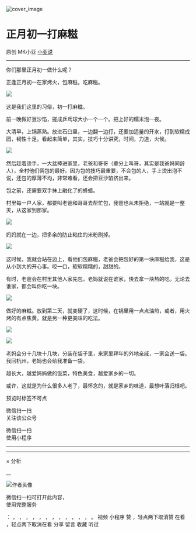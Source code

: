 ![cover_image](https://mmbiz.qlogo.cn/mmbiz_jpg/A8SKDch4cJHEVaA6OiasJqUW15lhXwJibSny1NKbpFankFkJn3QyeGiaadXWe9XbZf7AQFUpHGwRyhrJRobu8OV7w/0?wx_fmt=jpeg)

#  正月初一打麻糍

原创  MK小亚  [ 小亚说 ](javascript:void\(0\);)

__ _ _ _ _

你们那里正月初一做什么呢？

正逢正月初一在家烤火，包麻糍，吃麻糍。

  

![](https://mmbiz.qpic.cn/mmbiz_jpg/A8SKDch4cJHEVaA6OiasJqUW15lhXwJibSibjzZXsAHxweBkUXRb9Yl8fbrJM7Bjc7okF9ZE5Noat7pxohU4c9AGg/640?wx_fmt=jpeg)
​

  

这是我们这里的习俗，初一打麻糍。

  

前一晚做好豆沙馅，搓成乒乓球大小一个一个。把上好的糯米泡一夜。

  

大清早，上锅蒸熟。放进石臼里，一边翻一边打，还要加适量的开水，打到软糯成团，韧性十足。看起来简单，其实，技巧十分讲究，时间，力道，火候。

  

  

![](https://mmbiz.qpic.cn/mmbiz_jpg/A8SKDch4cJHEVaA6OiasJqUW15lhXwJibS0KpQzD1yxdpicHibbZAF3iaHuM4PF7KGgWpOicoTMH9ORYDFuibLyau3ofA/640?wx_fmt=jpeg)
​

  

然后趁着烫手，一大盆捧进家里，老爸和哥哥（辈分上叫哥，其实是我爸妈同龄人），全村他们俩包的最好。因为包的技巧最重要，不会包的人，手上烫出泡不说，还包的厚薄不均，非常难看，还会把豆沙馅挤出来。

  

包之前，还需要双手抹上融化了的蜂蜡。

村里每一户人家，都要叫老爸和哥哥去帮忙包，我爸也从未拒绝，一站就是一整天，从这家到那家。

  

![](https://mmbiz.qpic.cn/mmbiz_jpg/A8SKDch4cJHEVaA6OiasJqUW15lhXwJibSiakHSIWJwibhaia4d4mWicqicPVReuLlghlibYCQxv4f9lsegmock6ZMAPKw/640?wx_fmt=jpeg)
​

  

妈妈就在一边，把多余的防止粘住的米粉刷掉。

![](https://mmbiz.qpic.cn/mmbiz_jpg/A8SKDch4cJHEVaA6OiasJqUW15lhXwJibSeuAVDAWNF42Uwp0YPicPXhtZ99sbw8rUItib3qOrVdicIm0Jf2iaMia0uhg/640?wx_fmt=jpeg)
​

这时候，我就会站在边上，看他们包麻糍，老爸会把包好的第一块麻糍给我，这是从小到大的开心事。咬一口，软软糯糯的，甜甜的。

  

有时，老爸会在村里其他人家先包，老妈就说在谁家，快去拿一块热的吃。无论去谁家，都会叫你吃一块。

  

![](https://mmbiz.qpic.cn/mmbiz_jpg/A8SKDch4cJHEVaA6OiasJqUW15lhXwJibSbAhxu7Txiahug7OKBrVDuBDibGZxSSE6KZS8RicvGnFSP04aMZp4f4yWw/640?wx_fmt=jpeg)
​

  

做好的麻糍。放到第二天，就变硬了，这时候，在锅里用一点点油煎，或者，用火烤的有点焦黄。就是另一种更美味的吃法。

![](https://mmbiz.qpic.cn/mmbiz_jpg/A8SKDch4cJHEVaA6OiasJqUW15lhXwJibSYJMXNDo3P0ZsI7908kIsmUFGjjvGyaKEY6nwOsKFg6HxfjhJ2pkEEA/640?wx_fmt=jpeg)

![](https://mmbiz.qpic.cn/mmbiz_jpg/A8SKDch4cJHEVaA6OiasJqUW15lhXwJibSiaVIlSfBh9lREyiabLTHMPmISPyBKKYKBVP9skibrjox7ZbO9PHQiaiagow/640?wx_fmt=jpeg)
​

  

老妈会分十几块十几块，分装在袋子里，来家里拜年的外地亲戚，一家会送一袋。我回杭州，老妈也会给我准备一袋。

  

越长大，越爱妈妈做的饭菜，特色美食，越爱家乡的一切。

或许，这就是为什么很多人老了，最怀念的，就是家乡的味道，最想叶落归根吧。

  

  

预览时标签不可点

微信扫一扫  
关注该公众号



微信扫一扫  
使用小程序

****



****



×  分析

__

![作者头像](http://mmbiz.qpic.cn/mmbiz_png/A8SKDch4cJE0KicTMyrVCx3VLqEgic5sJ1V5QeGZTibG9GLZlSCXSj5ByXNkib5PBrZVMkI41KKxgwE1K9gfypUeRg/0?wx_fmt=png)

微信扫一扫可打开此内容，  
使用完整服务

：  ，  ，  ，  ，  ，  ，  ，  ，  ，  ，  ，  ，  。  视频  小程序  赞  ，轻点两下取消赞  在看  ，轻点两下取消在看
分享  留言  收藏  听过


